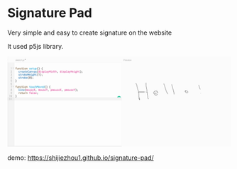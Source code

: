 # Signature Pad

Very simple and easy to create signature on the website

It used p5js library.

![Image description](./draw.png)

demo: https://shijiezhou1.github.io/signature-pad/